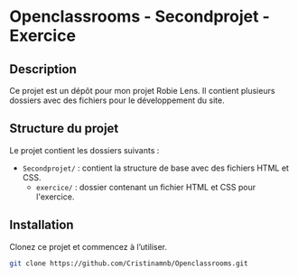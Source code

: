 # Openclassrooms - Secondprojet - Exercice

## Description

Ce projet est un dépôt pour mon projet Robie Lens. Il contient plusieurs dossiers avec des fichiers pour le développement du site.

## Structure du projet

Le projet contient les dossiers suivants :
- `Secondprojet/` : contient la structure de base avec des fichiers HTML et CSS.
    - `exercice/` : dossier contenant un fichier HTML et CSS pour l'exercice.

## Installation

Clonez ce projet et commencez à l’utiliser.

```bash
git clone https://github.com/Cristinamnb/Openclassrooms.git
